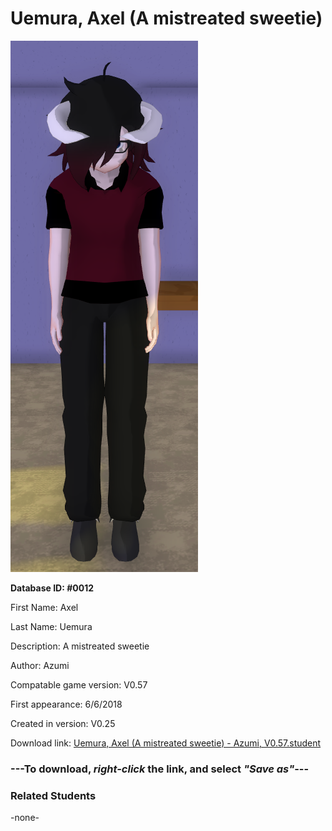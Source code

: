 # Uemura, Axel (A mistreated sweetie)

<img src="../../Files/Images/Uemura, Axel (A mistreated sweetie).png" title="Uemura, Axel (A mistreated sweetie) - Azumi, V0.57">

**Database ID: #0012**

First Name: Axel

Last Name: Uemura

Description: A mistreated sweetie

Author: Azumi

Compatable game version: V0.57

First appearance: 6/6/2018

Created in version: V0.25

Download link: <a href="https://raw.githubusercontent.com/Arbiter1223/Daigaku-Gurashi-Custom-Students/master/Files/Student%20Files/Uemura%2C%20Axel%20(A%20mistreated%20sweetie)%20-%20Azumi%2C%20V0.57.student">Uemura, Axel (A mistreated sweetie) - Azumi, V0.57.student</a>

### ---**To download, _right-click_ the link, and select _"Save as"_**---

### Related Students

-none-
